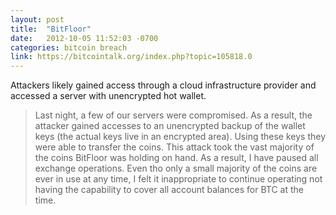 ```yaml
---
layout: post
title:  "BitFloor"
date:   2012-10-05 11:52:03 -0700
categories: bitcoin breach
link: https://bitcointalk.org/index.php?topic=105818.0
---
```

Attackers likely gained access through a cloud infrastructure provider and accessed a server with unencrypted hot wallet.

> Last night, a few of our servers were compromised. As a result, the attacker gained accesses to an unencrypted backup of the wallet keys (the actual keys live in an encrypted area). Using these keys they were able to transfer the coins. This attack took the vast majority of the coins BitFloor was holding on hand. As a result, I have paused all exchange operations. Even tho only a small majority of the coins are ever in use at any time, I felt it inappropriate to continue operating not having the capability to cover all account balances for BTC at the time.
